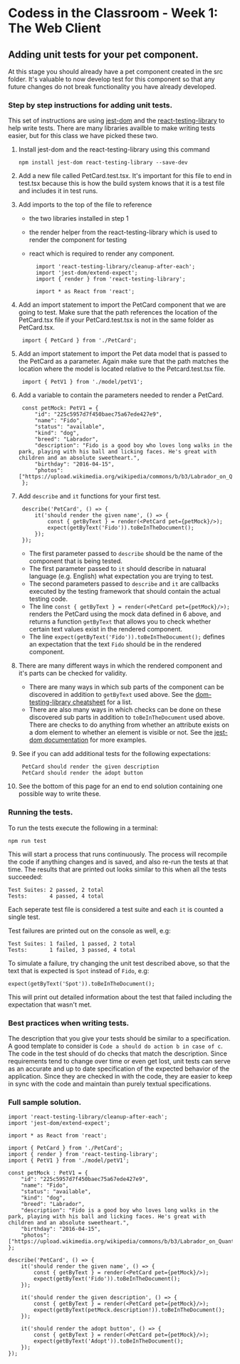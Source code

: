 # Codess in the Classroom - Week 1: The Web Client

## Adding unit tests for your pet component.

At this stage you should already have a pet component created in the src folder. It's valuable to now develop test for this component so that any future changes do not break functionality you have already developed.

### Step by step instructions for adding unit tests.

This set of instructions are using [jest-dom](https://github.com/testing-library/jest-dom) and the [react-testing-library](https://github.com/testing-library/react-testing-library) to help write tests. There are many libraries availble to make writing tests easier, but for this class we have picked these two.

1. Install jest-dom and the react-testing-library using this command

       npm install jest-dom react-testing-library --save-dev

2. Add a new file called PetCard.test.tsx. It's important for this file to end in test.tsx because this is how the build system knows that it is a test file and includes it in test runs.

3. Add imports to the top of the file to reference

    - the two libraries installed in step 1
    - the render helper from the react-testing-library which is used to render the component for testing
    - react which is required to render any component.

            import 'react-testing-library/cleanup-after-each';
            import 'jest-dom/extend-expect';
            import { render } from 'react-testing-library';

            import * as React from 'react';

4. Add an import statement to import the PetCard component that we are going to test. Make sure that the path references the location of the PetCard.tsx file if your PetCard.test.tsx is not in the same folder as PetCard.tsx.

        import { PetCard } from './PetCard';

5. Add an import statement to import the Pet data model that is passed to the PetCard as a parameter. Again make sure that the path matches the location where the model is located relative to the Petcard.test.tsx file.

        import { PetV1 } from './model/petV1';

6. Add a variable to contain the parameters needed to render a PetCard.

        const petMock: PetV1 = {
            "id": "225c5957d7f450baec75a67ede427e9",
            "name": "Fido",
            "status": "available",
            "kind": "dog",
            "breed": "Labrador",
            "description": "Fido is a good boy who loves long walks in the park, playing with his ball and licking faces. He's great with children and an absolute sweetheart.",
            "birthday": "2016-04-15",
            "photos": ["https://upload.wikimedia.org/wikipedia/commons/b/b3/Labrador_on_Quantock_%282307909488%29.jpg"]
        };

7. Add `describe` and `it` functions for your first test.

        describe('PetCard', () => {
            it('should render the given name', () => {
                const { getByText } = render(<PetCard pet={petMock}/>);
                expect(getByText('Fido')).toBeInTheDocument();
            });
        });

    - The first parameter passed to `describe` should be the name of the component that is being tested.
    - The first parameter passed to `it` should describe in natuaral language (e.g. English) what expectation you are trying to test.
    - The second parameters passed to `describe` and `it` are callbacks executed by the testing framework that should contain the actual testing code.
    - The line `const { getByText } = render(<PetCard pet={petMock}/>);` renders the PetCard using the mock data defined in 6 above, and returns a function `getByText` that allows you to check whether certain text values exist in the rendered component.
    - The line `expect(getByText('Fido')).toBeInTheDocument();` defines an expectation that the text `Fido` should be in the rendered component.

8. There are many different ways in which the rendered component and it's parts can be checked for validity.

    - There are many ways in which sub parts of the component can be discovered in addition to `getByText` used above. See the [dom-testing-library cheatsheet](https://testing-library.com/docs/dom-testing-library/cheatsheet#queries) for a list.
    - There are also many ways in which checks can be done on these discovered sub parts in addition to `toBeInTheDocument` used above. There are checks to do anything from whether an attribute exists on a dom element to whether an element is visible or not. See the [jest-dom documentation](https://www.npmjs.com/package/jest-dom#custom-matchers) for more examples.

9. See if you can add additional tests for the following expectations:

        PetCard should render the given description
        PetCard should render the adopt button

10. See the bottom of this page for an end to end solution containing one possible way to write these.

### Running the tests.

To run the tests execute the following in a terminal:

    npm run test

This will start a process that runs continuously. The process will recompile the code if anything changes and is saved, and also re-run the tests at that time. The results that are printed out looks similar to this when all the tests succeeded:

    Test Suites: 2 passed, 2 total
    Tests:       4 passed, 4 total

Each seperate test file is considered a test suite and each `it` is counted a single test.

Test failures are printed out on the console as well, e.g:

    Test Suites: 1 failed, 1 passed, 2 total
    Tests:       1 failed, 3 passed, 4 total

To simulate a failure, try changing the unit test described above, so that the text that is expected is `Spot` instead of `Fido`, e.g:

    expect(getByText('Spot')).toBeInTheDocument();

This will print out detailed information about the test that failed including the expectation that wasn't met.

### Best practices when writing tests.

The description that you give your tests should be similar to a specification. A good template to consider is `Code a should do action b in case of c`. The code in the test should of do checks that match the description. Since requirements tend to change over time or even get lost, unit tests can serve as an accurate and up to date specification of the expected behavior of the application. Since they are checked in with the code, they are easier to keep in sync with the code and maintain than purely textual specifications.

### Full sample solution.

    import 'react-testing-library/cleanup-after-each';
    import 'jest-dom/extend-expect';

    import * as React from 'react';

    import { PetCard } from './PetCard';
    import { render } from 'react-testing-library';
    import { PetV1 } from './model/petV1';

    const petMock : PetV1 = {
        "id": "225c5957d7f450baec75a67ede427e9",
        "name": "Fido",
        "status": "available",
        "kind": "dog",
        "breed": "Labrador",
        "description": "Fido is a good boy who loves long walks in the park, playing with his ball and licking faces. He's great with children and an absolute sweetheart.",
        "birthday": "2016-04-15",
        "photos": ["https://upload.wikimedia.org/wikipedia/commons/b/b3/Labrador_on_Quantock_%282307909488%29.jpg"]
    };

    describe('PetCard', () => {
        it('should render the given name', () => {
            const { getByText } = render(<PetCard pet={petMock}/>);
            expect(getByText('Fido')).toBeInTheDocument();
        });

        it('should render the given description', () => {
            const { getByText } = render(<PetCard pet={petMock}/>);
            expect(getByText(petMock.description!)).toBeInTheDocument();
        });

        it('should render the adopt button', () => {
            const { getByText } = render(<PetCard pet={petMock}/>);
            expect(getByText('Adopt')).toBeInTheDocument();
        });
    });